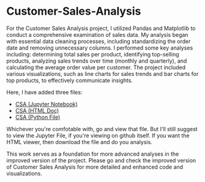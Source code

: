 # Customer-Sales-Analysis
For the Customer Sales Analysis project, I utilized Pandas and Matplotlib to conduct a comprehensive examination of sales data. My analysis began with essential data cleaning processes, including standardizing the order date and removing unnecessary columns. I performed some key analyses including: determining total sales per product, identifying top-selling products, analyzing sales trends over time (monthly and quarterly), and calculating the average order value per customer. The project included various visualizations, such as line charts for sales trends and bar charts for top products, to effectively communicate insights.

Here, I have added three files:

- [CSA (Jupyter Notebook)](https://github.com/nibeditans/Customer-Sales-Analysis/blob/main/Customer%20Sales%20Analysis.ipynb)
- [CSA (HTML Doc)](https://github.com/nibeditans/Customer-Sales-Analysis/blob/main/Customer%20Sales%20Analysis.html)
- [CSA (Python File)](https://github.com/nibeditans/Customer-Sales-Analysis/blob/main/Customer%20Sales%20Analysis.py)

Whichever you're comfotable with, go and view that file. But I'll still suggest to view the Jupyter File, if you're viewing on github itself. If you want the HTML viewer, then download the file and do you analysis.

This work serves as a foundation for more advanced analyses in the improved version of the project. Please go and check the improved version of Customer Sales Analysis for more detailed and enhanced code and visualizations.
